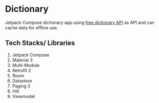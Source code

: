 # Dictionary
Jetpack Compose dictionary app using [free dictionary API](https://dictionaryapi.dev/) as API and can cache data for offline use.
## Tech Stacks/ Libraries
1. Jetpack Compose
1. Material 3
1. Multi-Module
1. Retrofit 2
1. Room
1. Datastore
1. Paging 3
1. Hilt
1. Viewmodel
